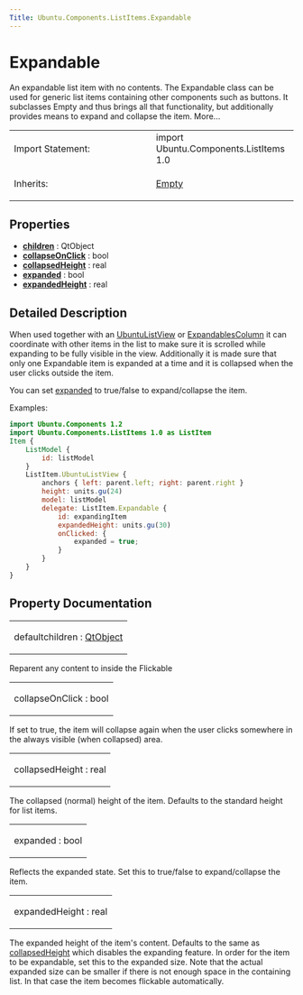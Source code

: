 ```yaml
---
Title: Ubuntu.Components.ListItems.Expandable
---
```

        
Expandable
==========

<span class="subtitle"></span>
An expandable list item with no contents. The Expandable class can be used for generic list items containing other components such as buttons. It subclasses Empty and thus brings all that functionality, but additionally provides means to expand and collapse the item. More...

<table>
<colgroup>
<col width="50%" />
<col width="50%" />
</colgroup>
<tbody>
<tr class="odd">
<td>Import Statement:</td>
<td>import Ubuntu.Components.ListItems 1.0</td>
</tr>
<tr class="even">
<td>Inherits:</td>
<td><p><a href="Ubuntu.Components.ListItems.Empty.md">Empty</a></p></td>
</tr>
</tbody>
</table>

<span id="properties"></span>
Properties
----------

-   ****[children](#children-prop)**** : QtObject
-   ****[collapseOnClick](#collapseOnClick-prop)**** : bool
-   ****[collapsedHeight](#collapsedHeight-prop)**** : real
-   ****[expanded](#expanded-prop)**** : bool
-   ****[expandedHeight](#expandedHeight-prop)**** : real

<span id="details"></span>
Detailed Description
--------------------

When used together with an [UbuntuListView](../Ubuntu.Components.UbuntuListView.md) or [ExpandablesColumn](../Ubuntu.Components.ListItems.ExpandablesColumn.md) it can coordinate with other items in the list to make sure it is scrolled while expanding to be fully visible in the view. Additionally it is made sure that only one Expandable item is expanded at a time and it is collapsed when the user clicks outside the item.

You can set [expanded](#expanded-prop) to true/false to expand/collapse the item.

Examples:

``` qml
import Ubuntu.Components 1.2
import Ubuntu.Components.ListItems 1.0 as ListItem
Item {
    ListModel {
        id: listModel
    }
    ListItem.UbuntuListView {
        anchors { left: parent.left; right: parent.right }
        height: units.gu(24)
        model: listModel
        delegate: ListItem.Expandable {
            id: expandingItem
            expandedHeight: units.gu(30)
            onClicked: {
                expanded = true;
            }
        }
    }
}
```

Property Documentation
----------------------

<table>
<colgroup>
<col width="100%" />
</colgroup>
<tbody>
<tr class="odd">
<td><p><span id="children-prop"></span><span class="qmldefault">default</span><span class="name">children</span> : <span class="type"><a href="../sdk-14.10/QtQml.QtObject.md">QtObject</a></span></p></td>
</tr>
</tbody>
</table>

Reparent any content to inside the Flickable

<table>
<colgroup>
<col width="100%" />
</colgroup>
<tbody>
<tr class="odd">
<td><p><span id="collapseOnClick-prop"></span><span class="name">collapseOnClick</span> : <span class="type">bool</span></p></td>
</tr>
</tbody>
</table>

If set to true, the item will collapse again when the user clicks somewhere in the always visible (when collapsed) area.

<table>
<colgroup>
<col width="100%" />
</colgroup>
<tbody>
<tr class="odd">
<td><p><span id="collapsedHeight-prop"></span><span class="name">collapsedHeight</span> : <span class="type">real</span></p></td>
</tr>
</tbody>
</table>

The collapsed (normal) height of the item. Defaults to the standard height for list items.

<table>
<colgroup>
<col width="100%" />
</colgroup>
<tbody>
<tr class="odd">
<td><p><span id="expanded-prop"></span><span class="name">expanded</span> : <span class="type">bool</span></p></td>
</tr>
</tbody>
</table>

Reflects the expanded state. Set this to true/false to expand/collapse the item.

<table>
<colgroup>
<col width="100%" />
</colgroup>
<tbody>
<tr class="odd">
<td><p><span id="expandedHeight-prop"></span><span class="name">expandedHeight</span> : <span class="type">real</span></p></td>
</tr>
</tbody>
</table>

The expanded height of the item's content. Defaults to the same as [collapsedHeight](#collapsedHeight-prop) which disables the expanding feature. In order for the item to be expandable, set this to the expanded size. Note that the actual expanded size can be smaller if there is not enough space in the containing list. In that case the item becomes flickable automatically.

